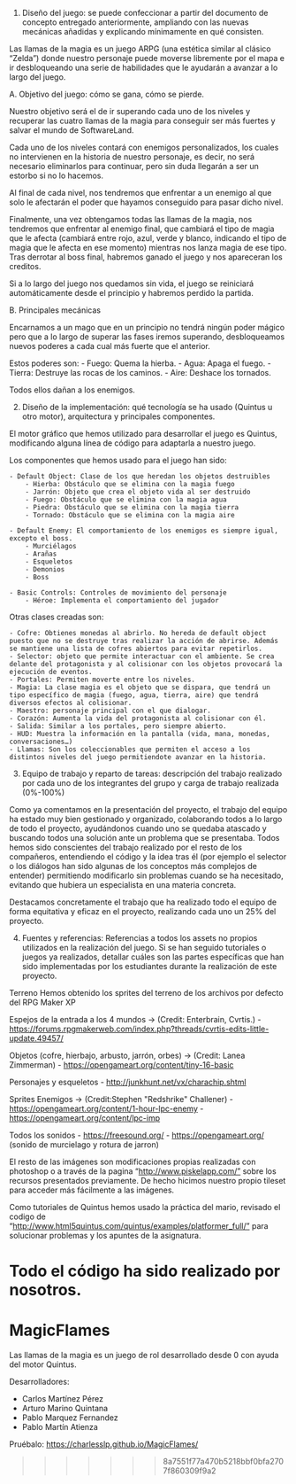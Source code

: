 1. Diseño del juego: se puede confeccionar a partir del documento de concepto
entregado anteriormente, ampliando con las nuevas mecánicas añadidas y
explicando mínimamente en qué consisten.
 
Las llamas de la magia es un juego ARPG (una estética similar al clásico “Zelda”) donde nuestro personaje puede moverse libremente por el mapa e ir desbloqueando una serie de habilidades que le ayudarán a avanzar a lo largo del juego.



A. Objetivo del juego: cómo se gana, cómo se pierde.
 
Nuestro objetivo será el de ir superando cada uno de los niveles y recuperar las cuatro llamas de la magia para conseguir ser más fuertes y salvar el mundo de SoftwareLand.
 
Cada uno de los niveles contará con enemigos personalizados, los cuales no intervienen en la historia de nuestro personaje, es decir, no será necesario eliminarlos para continuar, pero sin duda llegarán a ser un estorbo si no lo hacemos.
 
Al final de cada nivel, nos tendremos que enfrentar a un enemigo al que solo le afectarán el poder que hayamos conseguido para pasar dicho nivel.
 
Finalmente, una vez obtengamos todas las llamas de la magia, nos tendremos que enfrentar al enemigo final, que cambiará el tipo de magia que le afecta (cambiará entre rojo, azul, verde y blanco, indicando el tipo de magia que le afecta en ese momento) mientras nos lanza magia de ese tipo. Tras derrotar al boss final, habremos ganado el juego y nos apareceran los creditos.
 
Si a lo largo del juego nos quedamos sin vida, el juego se reiniciará automáticamente desde el principio y habremos perdido la partida.




B. Principales mecánicas
 
Encarnamos a un mago que en un principio no tendrá ningún poder mágico pero que a lo largo de superar las fases iremos superando, desbloqueamos nuevos poderes a cada cual más fuerte que el anterior.
 
Estos poderes son:
	- Fuego: Quema la hierba.
	- Agua: Apaga el fuego.
	- Tierra: Destruye las rocas de los caminos.
	- Aire: Deshace los tornados.
 
Todos ellos dañan a los enemigos.






2. Diseño de la implementación: qué tecnología se ha usado (Quintus u otro
motor), arquitectura y principales componentes.
 
El motor gráfico que hemos utilizado para desarrollar el juego es Quintus, modificando alguna línea de código para adaptarla a nuestro juego.
 
Los componentes que hemos usado para el juego han sido:
 
	- Default Object: Clase de los que heredan los objetos destruibles
		- Hierba: Obstáculo que se elimina con la magia fuego
		- Jarrón: Objeto que crea el objeto vida al ser destruido
		- Fuego: Obstáculo que se elimina con la magia agua
		- Piedra: Obstáculo que se elimina con la magia tierra
		- Tornado: Obstáculo que se elimina con la magia aire
 
	- Default Enemy: El comportamiento de los enemigos es siempre igual, excepto el boss.
		- Murciélagos
		- Arañas
		- Esqueletos
		- Demonios
		- Boss
 
	- Basic Controls: Controles de movimiento del personaje
		- Héroe: Implementa el comportamiento del jugador


Otras clases creadas son:
 
	- Cofre: Obtienes monedas al abrirlo. No hereda de default object puesto que no se destruye tras realizar la acción de abrirse. Además se mantiene una lista de cofres abiertos para evitar repetirlos.
	- Selector: objeto que permite interactuar con el ambiente. Se crea delante del protagonista y al colisionar con los objetos provocará la ejecución de eventos.
	- Portales: Permiten moverte entre los niveles.
	- Magia: La clase magia es el objeto que se dispara, que tendrá un tipo específico de magia (fuego, agua, tierra, aire) que tendrá diversos efectos al colisionar.
	- Maestro: personaje principal con el que dialogar.
	- Corazón: Aumenta la vida del protagonista al colisionar con él.
	- Salida: Similar a los portales, pero siempre abierto.
	- HUD: Muestra la información en la pantalla (vida, mana, monedas, conversaciones…)
	- Llamas: Son los coleccionables que permiten el acceso a los distintos niveles del juego permitiendote avanzar en la historia.







3. Equipo de trabajo y reparto de tareas: descripción del trabajo realizado
por cada uno de los integrantes del grupo y carga de trabajo realizada
(0%-100%)
 
Como ya comentamos en la presentación del proyecto, el trabajo del equipo ha estado muy bien gestionado y organizado, colaborando todos a lo largo de todo el proyecto, ayudándonos cuando uno se quedaba atascado y buscando todos una solución ante un problema que se presentaba. Todos hemos sido conscientes del trabajo realizado por el resto de los compañeros, entendiendo el código y la idea tras él (por ejemplo el selector o los diálogos han sido algunas de los conceptos más complejos de entender) permitiendo modificarlo sin problemas cuando se ha necesitado, evitando que hubiera un especialista en una materia concreta.
 
Destacamos concretamente el trabajo que ha realizado todo el equipo de forma equitativa y eficaz en el proyecto, realizando cada uno un 25% del proyecto.






4. Fuentes y referencias: Referencias a todos los assets no propios utilizados en
la realización del juego. Si se han seguido tutoriales o juegos ya realizados,
detallar cuáles son las partes específicas que han sido implementadas por
los estudiantes durante la realización de este proyecto.
 
Terreno
Hemos obtenido los sprites del terreno de los archivos por defecto del RPG Maker XP
 
Espejos de la entrada a los 4 mundos -> (Credit: Enterbrain, Cvrtis.)
	- https://forums.rpgmakerweb.com/index.php?threads/cvrtis-edits-little-update.49457/
 
Objetos (cofre, hierbajo, arbusto, jarrón, orbes) -> (Credit: Lanea Zimmerman)
	- https://opengameart.org/content/tiny-16-basic
 
Personajes y esqueletos
	- http://junkhunt.net/vx/charachip.shtml
 
Sprites Enemigos -> (Credit:Stephen "Redshrike" Challener)
	- https://opengameart.org/content/1-hour-lpc-enemy
	- https://opengameart.org/content/lpc-imp
 
Todos los sonidos
	- https://freesound.org/
	- https://opengameart.org/   (sonido de murcielago y rotura de jarron)
 
El resto de las imágenes son modificaciones propias realizadas con photoshop o a través de la pagina “http://www.piskelapp.com/” sobre los recursos presentados previamente. De hecho hicimos nuestro propio tileset para acceder más fácilmente a las imágenes.
 
Como tutoriales de Quintus hemos usado la práctica del mario, revisado el codigo de “http://www.html5quintus.com/quintus/examples/platformer_full/” para solucionar problemas y los apuntes de la asignatura.
 
Todo el código ha sido realizado por nosotros.
=======
# MagicFlames
Las llamas de la magia es un juego de rol desarrollado desde 0 con ayuda del motor Quintus.

Desarrolladores:
  - Carlos Martínez Pérez
  - Arturo Marino Quintana
  - Pablo Marquez Fernandez
  - Pablo Martín Atienza

Pruébalo:
https://charlesslp.github.io/MagicFlames/
>>>>>>> 8a7551f77a470b5218bbf0bfa2707f860309f9a2
